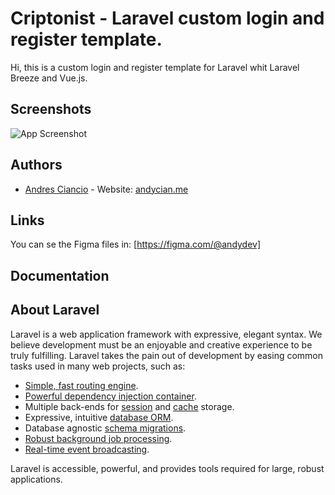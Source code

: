
# Criptonist  - Laravel custom login and register template.

Hi, this is a custom login and register template for Laravel whit Laravel Breeze and Vue.js.








## Screenshots

![App Screenshot](https://andycian.me/works/criptonist.png)


## Authors

- [Andres Ciancio](https://github.com/andresciancio) - Website: [andycian.me](https://andycian.me)

## Links

You can se the Figma files in: [https://figma.com/@andydev]
## Documentation




## About Laravel

Laravel is a web application framework with expressive, elegant syntax. We believe development must be an enjoyable and creative experience to be truly fulfilling. Laravel takes the pain out of development by easing common tasks used in many web projects, such as:

- [Simple, fast routing engine](https://laravel.com/docs/routing).
- [Powerful dependency injection container](https://laravel.com/docs/container).
- Multiple back-ends for [session](https://laravel.com/docs/session) and [cache](https://laravel.com/docs/cache) storage.
- Expressive, intuitive [database ORM](https://laravel.com/docs/eloquent).
- Database agnostic [schema migrations](https://laravel.com/docs/migrations).
- [Robust background job processing](https://laravel.com/docs/queues).
- [Real-time event broadcasting](https://laravel.com/docs/broadcasting).

Laravel is accessible, powerful, and provides tools required for large, robust applications.

